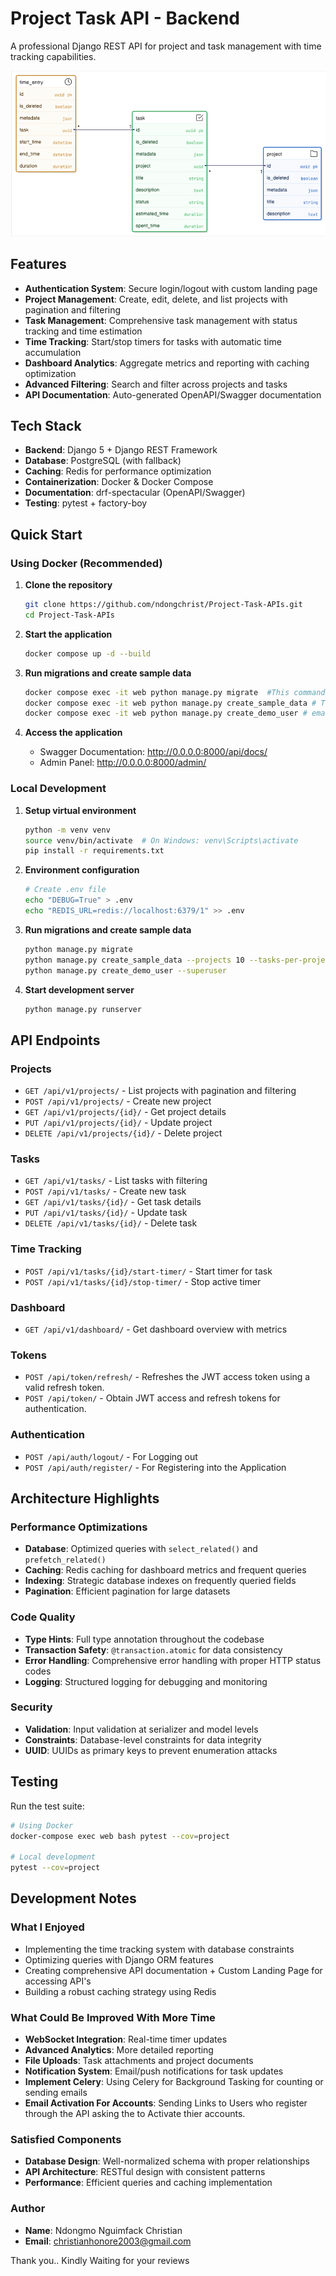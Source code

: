 # Project Task API - Backend

A professional Django REST API for project and task management with time tracking capabilities.

![The Class Diagram Used to Implement this system](class_diagram.png)

## Features

- **Authentication System**: Secure login/logout with custom landing page
- **Project Management**: Create, edit, delete, and list projects with pagination and filtering
- **Task Management**: Comprehensive task management with status tracking and time estimation
- **Time Tracking**: Start/stop timers for tasks with automatic time accumulation
- **Dashboard Analytics**: Aggregate metrics and reporting with caching optimization
- **Advanced Filtering**: Search and filter across projects and tasks
- **API Documentation**: Auto-generated OpenAPI/Swagger documentation

## Tech Stack

- **Backend**: Django 5 + Django REST Framework
- **Database**: PostgreSQL (with  fallback)
- **Caching**: Redis for performance optimization
- **Containerization**: Docker & Docker Compose
- **Documentation**: drf-spectacular (OpenAPI/Swagger)
- **Testing**: pytest + factory-boy

## Quick Start

### Using Docker (Recommended)

1. **Clone the repository**
   ```bash
   git clone https://github.com/ndongchrist/Project-Task-APIs.git
   cd Project-Task-APIs
   ```

2. **Start the application**
   ```bash
   docker compose up -d --build
   ```

3. **Run migrations and create sample data**
   ```bash
   docker compose exec -it web python manage.py migrate  #This commands will migrate changes into the DB
   docker compose exec -it web python manage.py create_sample_data # This commands will create sample data for test
   docker compose exec -it web python manage.py create_demo_user # email: admin123@devsecurity.com psswd: admin123
   ```

4. **Access the application**
   - Swagger Documentation: http://0.0.0.0:8000/api/docs/
   - Admin Panel: http://0.0.0.0:8000/admin/

### Local Development

1. **Setup virtual environment**
   ```bash
   python -m venv venv
   source venv/bin/activate  # On Windows: venv\Scripts\activate
   pip install -r requirements.txt
   ```

2. **Environment configuration**


   ```bash
   # Create .env file
   echo "DEBUG=True" > .env
   echo "REDIS_URL=redis://localhost:6379/1" >> .env
   ```

3. **Run migrations and create sample data**
   ```bash
   python manage.py migrate
   python manage.py create_sample_data --projects 10 --tasks-per-project 8
   python manage.py create_demo_user --superuser
   ```

4. **Start development server**
   ```bash
   python manage.py runserver
   ```

## API Endpoints

### Projects
- `GET /api/v1/projects/` - List projects with pagination and filtering
- `POST /api/v1/projects/` - Create new project
- `GET /api/v1/projects/{id}/` - Get project details
- `PUT /api/v1/projects/{id}/` - Update project
- `DELETE /api/v1/projects/{id}/` - Delete project

### Tasks
- `GET /api/v1/tasks/` - List tasks with filtering
- `POST /api/v1/tasks/` - Create new task
- `GET /api/v1/tasks/{id}/` - Get task details
- `PUT /api/v1/tasks/{id}/` - Update task
- `DELETE /api/v1/tasks/{id}/` - Delete task

### Time Tracking
- `POST /api/v1/tasks/{id}/start-timer/` - Start timer for task
- `POST /api/v1/tasks/{id}/stop-timer/` - Stop active timer

### Dashboard
- `GET /api/v1/dashboard/` - Get dashboard overview with metrics

### Tokens
- `POST /api/token/refresh/` - Refreshes the JWT access token using a valid refresh token.
- `POST /api/token/` - Obtain JWT access and refresh tokens for authentication.

### Authentication
- `POST /api/auth/logout/` - For Logging out
- `POST /api/auth/register/` - For Registering into the Application



## Architecture Highlights

### Performance Optimizations
- **Database**: Optimized queries with `select_related()` and `prefetch_related()`
- **Caching**: Redis caching for dashboard metrics and frequent queries
- **Indexing**: Strategic database indexes on frequently queried fields
- **Pagination**: Efficient pagination for large datasets

### Code Quality
- **Type Hints**: Full type annotation throughout the codebase
- **Transaction Safety**: `@transaction.atomic` for data consistency
- **Error Handling**: Comprehensive error handling with proper HTTP status codes
- **Logging**: Structured logging for debugging and monitoring

### Security
- **Validation**: Input validation at serializer and model levels
- **Constraints**: Database-level constraints for data integrity
- **UUID**: UUIDs as primary keys to prevent enumeration attacks

## Testing

Run the test suite:

```bash
# Using Docker
docker-compose exec web bash pytest --cov=project

# Local development
pytest --cov=project
```

## Development Notes

### What I Enjoyed
- Implementing the time tracking system with database constraints
- Optimizing queries with Django ORM features
- Creating comprehensive API documentation + Custom Landing Page for accessing API's
- Building a robust caching strategy using Redis

### What Could Be Improved With More Time
- **WebSocket Integration**: Real-time timer updates
- **Advanced Analytics**: More detailed reporting
- **File Uploads**: Task attachments and project documents
- **Notification System**: Email/push notifications for task updates
- **Implement Celery**: Using Celery for Background Tasking for counting or sending emails
- **Email Activation For Accounts**: Sending Links to Users who register through the API asking the to Activate thier accounts.


### Satisfied Components
- **Database Design**: Well-normalized schema with proper relationships
- **API Architecture**: RESTful design with consistent patterns
- **Performance**: Efficient queries and caching implementation


### Author
- **Name**: Ndongmo Nguimfack Christian
- **Email**: christianhonore2003@gmail.com

Thank you.. Kindly Waiting for your reviews